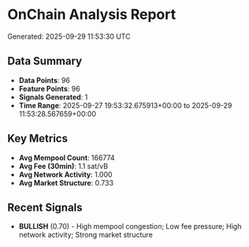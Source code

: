 # OnChain Analysis Report
Generated: 2025-09-29 11:53:30 UTC

## Data Summary
- **Data Points**: 96
- **Feature Points**: 96
- **Signals Generated**: 1
- **Time Range**: 2025-09-27 19:53:32.675913+00:00 to 2025-09-29 11:53:28.567659+00:00

## Key Metrics
- **Avg Mempool Count**: 166774
- **Avg Fee (30min)**: 1.1 sat/vB
- **Avg Network Activity**: 1.000
- **Avg Market Structure**: 0.733

## Recent Signals
- **BULLISH** (0.70) - High mempool congestion; Low fee pressure; High network activity; Strong market structure
